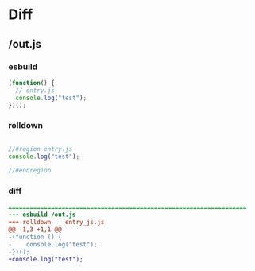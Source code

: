 # Diff
## /out.js
### esbuild
```js
(function() {
  // entry.js
  console.log("test");
})();
```
### rolldown
```js

//#region entry.js
console.log("test");

//#endregion

```
### diff
```diff
===================================================================
--- esbuild	/out.js
+++ rolldown	entry_js.js
@@ -1,3 +1,1 @@
-(function () {
-    console.log("test");
-})();
+console.log("test");

```